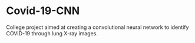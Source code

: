 # Covid-19-CNN
College project aimed at creating a convolutional neural network to identify COVID-19 through lung X-ray images.
